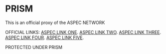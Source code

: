 # PRISM
This is an official proxy of the ASPEC NETWORK


OFFICIAL LINKS:
 [ASPEC LINK ONE](https://tylertopg.up.railway.app/).
 [ASPEC LINK TWO](https://aspec-foundation1.up.railway.app/).
 [ASPEC LINK THREE](https://crapnite-so-cool.up.railway.app/).
 [ASPEC LINK FOUR](https://lol-beans41.up.railway.app).
 [ASPEC LINK FIVE](https://life-is-roblox32.up.railway.app).
 
 

 
 
 PROTECTED UNDER PRISM
